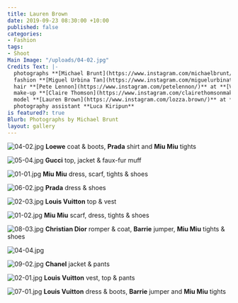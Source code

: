 ```yaml
---
title: Lauren Brown
date: 2019-09-23 08:30:00 +10:00
published: false
categories:
- Fashion
tags:
- Shoot
Main Image: "/uploads/04-02.jpg"
Credits Text: |-
  photographs **[Michael Brunt](https://www.instagram.com/michaelbrunt/)** at **[Assembly Agency](https://www.instagram.com/assemblyagency/)**
  fashion **[Miguel Urbina Tan](https://www.instagram.com/miguelurbinatan/)**
  hair **[Pete Lennon](https://www.instagram.com/petelennon/)** at **[Viviens Creative](https://www.instagram.com/vivienscreative/)**
  make-up **[Claire Thomson](https://www.instagram.com/clairethomsonmakeup/)**
  model **[Lauren Brown](https://www.instagram.com/lozza.brown/)** at **[IMG](https://www.instagram.com/imgmodels/)**
  photography assistant **Luca Kiripun**
is featured?: true
Blurb: Photographs by Michael Brunt
layout: gallery
---
```


![04-02.jpg](/uploads/04-02.jpg)
**Loewe** coat & boots, **Prada** shirt and **Miu Miu** tights

![05-04.jpg](/uploads/05-04.jpg)
**Gucci** top, jacket & faux-fur muff

![01-01.jpg](/uploads/01-01.jpg)
**Miu Miu** dress, scarf, tights & shoes

![06-02.jpg](/uploads/06-02.jpg)
**Prada** dress & shoes

![02-03.jpg](/uploads/02-03.jpg)
**Louis Vuitton** top & vest

![01-02.jpg](/uploads/01-02.jpg)
**Miu Miu** scarf, dress, tights & shoes

![08-03.jpg](/uploads/08-03.jpg)
**Christian Dior** romper & coat, **Barrie** jumper, **Miu Miu** tights & shoes

![04-04.jpg](/uploads/04-04.jpg)

![09-02.jpg](/uploads/09-02.jpg)
**Chanel** jacket & pants

![02-01.jpg](/uploads/02-01.jpg)
**Louis Vuitton** vest, top & pants

![07-01.jpg](/uploads/07-01.jpg)
**Louis Vuitton** dress & boots, **Barrie** jumper and **Miu Miu** tights




